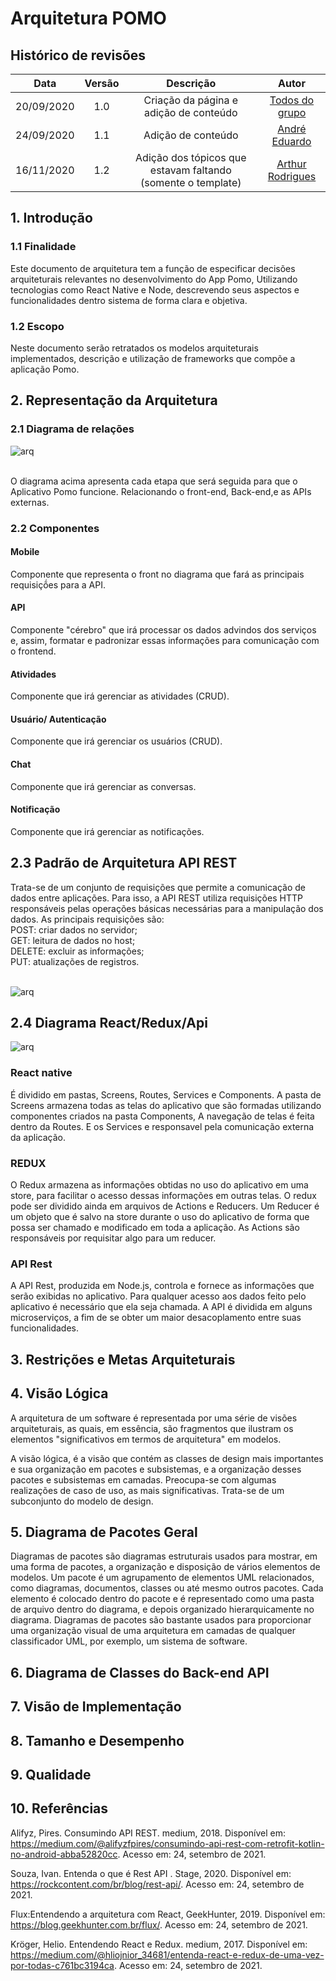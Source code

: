 # **Arquitetura POMO**

## Histórico de revisões

|    Data    | Versão |                          Descrição                           |                             Autor                             |
| :--------: | :----: | :----------------------------------------------------------: | :-----------------------------------------------------------: |
| 20/09/2020 |  1.0   |            Criação da página e adição de conteúdo            | [Todos do grupo](https://unbarqdsw.github.io/2020.1_G6_Pomo/) |
| 24/09/2020 |  1.1   |                      Adição de conteúdo                      |       [André Eduardo](https://github.com/Andre-Eduardo)       |
| 16/11/2020 |  1.2   | Adição dos tópicos que estavam faltando (somente o template) |       [Arthur Rodrigues](https://github.com/arthurarp)        |

## 1. Introdução

### 1.1 Finalidade

Este documento de arquitetura tem a função de especificar decisões arquiteturais relevantes no desenvolvimento do App Pomo, Utilizando tecnologias como React Native e Node, descrevendo seus aspectos e funcionalidades dentro sistema de forma clara e objetiva.

### 1.2 Escopo

Neste documento serão retratados os modelos arquiteturais implementados, descrição e utilização de frameworks que compõe a aplicação Pomo.

## 2. Representação da Arquitetura

### 2.1 Diagrama de relações

![arq](../img/arquitetura/arquitetura.jpg)

<br> O diagrama acima apresenta cada etapa que será seguida para que o Aplicativo Pomo funcione. Relacionando o front-end, Back-end,e as APIs externas.

### 2.2 Componentes

#### Mobile

Componente que representa o front no diagrama que fará as principais requisiçṍes para a API.

#### API

Componente "cérebro" que irá processar os dados advindos dos serviços e, assim, formatar e padronizar essas informações para comunicação com o frontend.

#### Atividades

Componente que irá gerenciar as atividades (CRUD).

#### Usuário/ Autenticação

Componente que irá gerenciar os usuários (CRUD).

#### Chat

Componente que irá gerenciar as conversas.

#### Notificação

Componente que irá gerenciar as notificações.

## 2.3 Padrão de Arquitetura API REST

Trata-se de um conjunto de requisições que permite a comunicação de dados entre aplicações. Para isso, a API REST utiliza requisições HTTP responsáveis pelas operações básicas necessárias para a manipulação dos dados. As principais requisições são:<br>
POST: criar dados no servidor;<br>
GET: leitura de dados no host;<br>
DELETE: excluir as informações;<br>
PUT: atualizações de registros.<br>
<br>

![arq](../img/arquitetura/api.png)

## 2.4 Diagrama React/Redux/Api

![arq](../img/arquitetura/Arq_react.jpg)

### React native

É dividido em pastas, Screens, Routes, Services e Components. A pasta de Screens armazena todas as telas do aplicativo que são formadas utilizando componentes criados na pasta Components, A navegação de telas é feita dentro da Routes. E os Services e responsavel pela comunicação externa da aplicação.

### REDUX

O Redux armazena as informações obtidas no uso do aplicativo em uma store, para facilitar o acesso dessas informações em outras telas. O redux pode ser dividido ainda em arquivos de Actions e Reducers. Um Reducer é um objeto que é salvo na store durante o uso do aplicativo de forma que possa ser chamado e modificado em toda a aplicação. As Actions são responsáveis por requisitar algo para um reducer.

### API Rest

A API Rest, produzida em Node.js, controla e fornece as informações que serão exibidas no aplicativo. Para qualquer acesso aos dados feito pelo aplicativo é necessário que ela seja chamada.
A API é dividida em alguns microserviços, a fim de se obter um maior desacoplamento entre suas funcionalidades.

## 3. Restrições e Metas Arquiteturais

## 4. Visão Lógica

A arquitetura de um software é representada por uma série de visões arquiteturais, as quais, em essência, são fragmentos que ilustram os elementos "significativos em termos de arquitetura" em modelos.

A visão lógica, é a visão que contém as classes de design mais importantes e sua organização em pacotes e subsistemas, e a organização desses pacotes e subsistemas em camadas. Preocupa-se com algumas realizações de caso de uso, as mais significativas. Trata-se de um subconjunto do modelo de design.

## 5. Diagrama de Pacotes Geral

Diagramas de pacotes são diagramas estruturais usados para mostrar, em uma forma de pacotes, a organização e disposição de vários elementos de modelos. Um pacote é um agrupamento de elementos UML relacionados, como diagramas, documentos, classes ou até mesmo outros pacotes. Cada elemento é colocado dentro do pacote e é representado como uma pasta de arquivo dentro do diagrama, e depois organizado hierarquicamente no diagrama. Diagramas de pacotes são bastante usados para proporcionar uma organização visual de uma arquitetura em camadas de qualquer classificador UML, por exemplo, um sistema de software.

## 6. Diagrama de Classes do Back-end API

## 7. Visão de Implementação

## 8. Tamanho e Desempenho

## 9. Qualidade

## 10. Referências

Alifyz, Pires. Consumindo API REST. medium, 2018. Disponível em: <https://medium.com/@alifyzfpires/consumindo-api-rest-com-retrofit-kotlin-no-android-abba52820cc>. Acesso em: 24, setembro de 2021.

Souza, Ivan. Entenda o que é Rest API . Stage, 2020. Disponível em: <https://rockcontent.com/br/blog/rest-api/>. Acesso em: 24, setembro de 2021.

Flux:Entendendo a arquitetura com React, GeekHunter, 2019. Disponível em: <https://blog.geekhunter.com.br/flux/>. Acesso em: 24, setembro de 2021.

Kröger, Helio. Entendendo React e Redux. medium, 2017. Disponível em: <https://medium.com/@hliojnior_34681/entenda-react-e-redux-de-uma-vez-por-todas-c761bc3194ca>. Acesso em: 24, setembro de 2021.
